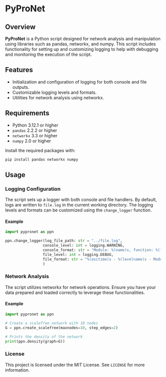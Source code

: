 # PyProNet

## Overview

**PyProNet** is a Python script designed for network analysis and manipulation using libraries such as pandas, networkx, and numpy. This script includes functionality for setting up and customizing logging to help with debugging and monitoring the execution of the script.

## Features

- Initialization and configuration of logging for both console and file outputs.
- Customizable logging levels and formats.
- Utilities for network analysis using networkx.

## Requirements

- Python 3.12.1 or higher
- `pandas` 2.2.2 or higher
- `networkx` 3.3 or higher
- `numpy` 2.0 or higher

Install the required packages with:

```bash
pip install pandas networkx numpy
```

## Usage

### Logging Configuration

The script sets up a logger with both console and file handlers. By default, logs are written to `file.log` in the current working directory. The logging levels and formats can be customized using the `change_logger` function.

#### Example

```python
import pypronet as ppn

ppn.change_logger(log_file_path: str = "../file.log", 
                 console_level: int = logging.WARNING,
                 console_format: str = "Module: %(name)s, function: %(funcName)s - %(message)s",
                 file_level: int = logging.DEBUG,
                 file_format: str = "%(asctime)s - %(levelname)s - Module: %(name)s, function: %(funcName)s - %(message)s"
                 )
```

### Network Analysis

The script utilizes networkx for network operations. Ensure you have your data prepared and loaded correctly to leverage these functionalities.

#### Example

```python
import pypronet as ppn

# Create a scalefree network with 10 nodes
G = ppn.create_scalefree(maxnodes=10, step_edges=2)

# Prints the density of the network
print(ppn.density(graph=G))
```

### License

This project is licensed under the MIT License. See `LICENSE` for more information.
